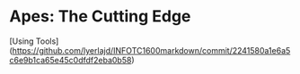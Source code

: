 # Apes: The Cutting Edge

[Using Tools] (https://github.com/lyerlajd/INFOTC1600markdown/commit/2241580a1e6a5c6e9b1ca65e45c0dfdf2eba0b58)
